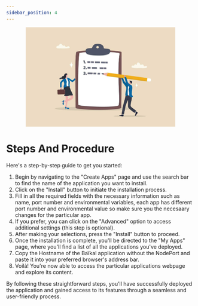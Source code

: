 ```yaml
---
sidebar_position: 4
---
```


<p align="center">
  <img src="/img/dwdww.png" alt="Alt Text" width="400"/>
</p>

# Steps And Procedure

 Here's a step-by-step guide to get you started:

1. Begin by navigating to the "Create Apps" page and use the search bar to find the  name of the  application you want to install.
2. Click on the "Install" button to initiate the installation process.
3. Fill in all the required fields with the necessary information such as name, port number and environmental variables, each app has different port number and environmental value so make sure you the necesaary changes for the particular app.
4. If you prefer, you can click on the "Advanced" option to access additional settings (this step is optional).
5. After making your selections, press the "Install" button to proceed.
6. Once the installation is complete, you'll be directed to the "My Apps" page, where you'll find a list of all the applications you've deployed.
7. Copy the Hostname of the Baïkal  application without the NodePort and paste it into your preferred browser's address bar.
8. Voilà! You're now able to access the particular applications webpage and explore its content.

By following these straightforward steps, you'll have successfully deployed the  application and gained access to its features through a seamless and user-friendly process.
